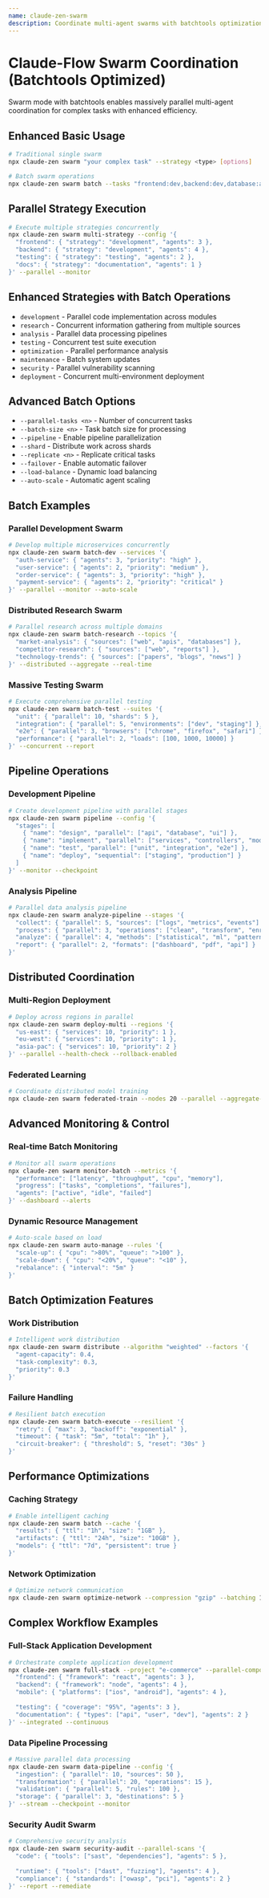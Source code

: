 ```yaml
---
name: claude-zen-swarm
description: Coordinate multi-agent swarms with batchtools optimization for complex tasks
---
```


# Claude-Flow Swarm Coordination (Batchtools Optimized)

Swarm mode with batchtools enables massively parallel multi-agent coordination for complex tasks with enhanced efficiency.

## Enhanced Basic Usage

```bash
# Traditional single swarm
npx claude-zen swarm "your complex task" --strategy <type> [options]

# Batch swarm operations
npx claude-zen swarm batch --tasks "frontend:dev,backend:dev,database:architect" --parallel
```

## Parallel Strategy Execution

```bash
# Execute multiple strategies concurrently
npx claude-zen swarm multi-strategy --config '{
  "frontend": { "strategy": "development", "agents": 3 },
  "backend": { "strategy": "development", "agents": 4 },
  "testing": { "strategy": "testing", "agents": 2 },
  "docs": { "strategy": "documentation", "agents": 1 }
}' --parallel --monitor
```

## Enhanced Strategies with Batch Operations

- `development` - Parallel code implementation across modules
- `research` - Concurrent information gathering from multiple sources
- `analysis` - Parallel data processing pipelines
- `testing` - Concurrent test suite execution
- `optimization` - Parallel performance analysis
- `maintenance` - Batch system updates
- `security` - Parallel vulnerability scanning
- `deployment` - Concurrent multi-environment deployment

## Advanced Batch Options

- `--parallel-tasks <n>` - Number of concurrent tasks
- `--batch-size <n>` - Task batch size for processing
- `--pipeline` - Enable pipeline parallelization
- `--shard` - Distribute work across shards
- `--replicate <n>` - Replicate critical tasks
- `--failover` - Enable automatic failover
- `--load-balance` - Dynamic load balancing
- `--auto-scale` - Automatic agent scaling

## Batch Examples

### Parallel Development Swarm

```bash
# Develop multiple microservices concurrently
npx claude-zen swarm batch-dev --services '{
  "auth-service": { "agents": 3, "priority": "high" },
  "user-service": { "agents": 2, "priority": "medium" },
  "order-service": { "agents": 3, "priority": "high" },
  "payment-service": { "agents": 2, "priority": "critical" }
}' --parallel --monitor --auto-scale
```

### Distributed Research Swarm

```bash
# Parallel research across multiple domains
npx claude-zen swarm batch-research --topics '{
  "market-analysis": { "sources": ["web", "apis", "databases"] },
  "competitor-research": { "sources": ["web", "reports"] },
  "technology-trends": { "sources": ["papers", "blogs", "news"] }
}' --distributed --aggregate --real-time
```

### Massive Testing Swarm

```bash
# Execute comprehensive parallel testing
npx claude-zen swarm batch-test --suites '{
  "unit": { "parallel": 10, "shards": 5 },
  "integration": { "parallel": 5, "environments": ["dev", "staging"] },
  "e2e": { "parallel": 3, "browsers": ["chrome", "firefox", "safari"] },
  "performance": { "parallel": 2, "loads": [100, 1000, 10000] }
}' --concurrent --report
```

## Pipeline Operations

### Development Pipeline

```bash
# Create development pipeline with parallel stages
npx claude-zen swarm pipeline --config '{
  "stages": [
    { "name": "design", "parallel": ["api", "database", "ui"] },
    { "name": "implement", "parallel": ["services", "controllers", "models"] },
    { "name": "test", "parallel": ["unit", "integration", "e2e"] },
    { "name": "deploy", "sequential": ["staging", "production"] }
  ]
}' --monitor --checkpoint
```

### Analysis Pipeline

```bash
# Parallel data analysis pipeline
npx claude-zen swarm analyze-pipeline --stages '{
  "collect": { "parallel": 5, "sources": ["logs", "metrics", "events"] },
  "process": { "parallel": 3, "operations": ["clean", "transform", "enrich"] },
  "analyze": { "parallel": 4, "methods": ["statistical", "ml", "pattern"] },
  "report": { "parallel": 2, "formats": ["dashboard", "pdf", "api"] }
}'
```

## Distributed Coordination

### Multi-Region Deployment

```bash
# Deploy across regions in parallel
npx claude-zen swarm deploy-multi --regions '{
  "us-east": { "services": 10, "priority": 1 },
  "eu-west": { "services": 10, "priority": 1 },
  "asia-pac": { "services": 10, "priority": 2 }
}' --parallel --health-check --rollback-enabled
```

### Federated Learning

```bash
# Coordinate distributed model training
npx claude-zen swarm federated-train --nodes 20 --parallel --aggregate-method "secure"
```

## Advanced Monitoring & Control

### Real-time Batch Monitoring

```bash
# Monitor all swarm operations
npx claude-zen swarm monitor-batch --metrics '{
  "performance": ["latency", "throughput", "cpu", "memory"],
  "progress": ["tasks", "completions", "failures"],
  "agents": ["active", "idle", "failed"]
}' --dashboard --alerts
```

### Dynamic Resource Management

```bash
# Auto-scale based on load
npx claude-zen swarm auto-manage --rules '{
  "scale-up": { "cpu": ">80%", "queue": ">100" },
  "scale-down": { "cpu": "<20%", "queue": "<10" },
  "rebalance": { "interval": "5m" }
}'
```

## Batch Optimization Features

### Work Distribution

```bash
# Intelligent work distribution
npx claude-zen swarm distribute --algorithm "weighted" --factors '{
  "agent-capacity": 0.4,
  "task-complexity": 0.3,
  "priority": 0.3
}'
```

### Failure Handling

```bash
# Resilient batch execution
npx claude-zen swarm batch-execute --resilient '{
  "retry": { "max": 3, "backoff": "exponential" },
  "timeout": { "task": "5m", "total": "1h" },
  "circuit-breaker": { "threshold": 5, "reset": "30s" }
}'
```

## Performance Optimizations

### Caching Strategy

```bash
# Enable intelligent caching
npx claude-zen swarm batch --cache '{
  "results": { "ttl": "1h", "size": "1GB" },
  "artifacts": { "ttl": "24h", "size": "10GB" },
  "models": { "ttl": "7d", "persistent": true }
}'
```

### Network Optimization

```bash
# Optimize network communication
npx claude-zen swarm optimize-network --compression "gzip" --batching 100 --keepalive
```

## Complex Workflow Examples

### Full-Stack Application Development

```bash
# Orchestrate complete application development
npx claude-zen swarm full-stack --project "e-commerce" --parallel-components '{
  "frontend": { "framework": "react", "agents": 3 },
  "backend": { "framework": "node", "agents": 4 },
  "mobile": { "platforms": ["ios", "android"], "agents": 4 },
  
  "testing": { "coverage": "95%", "agents": 3 },
  "documentation": { "types": ["api", "user", "dev"], "agents": 2 }
}' --integrated --continuous
```

### Data Pipeline Processing

```bash
# Massive parallel data processing
npx claude-zen swarm data-pipeline --config '{
  "ingestion": { "parallel": 10, "sources": 50 },
  "transformation": { "parallel": 20, "operations": 15 },
  "validation": { "parallel": 5, "rules": 100 },
  "storage": { "parallel": 3, "destinations": 5 }
}' --stream --checkpoint --monitor
```

### Security Audit Swarm

```bash
# Comprehensive security analysis
npx claude-zen swarm security-audit --parallel-scans '{
  "code": { "tools": ["sast", "dependencies"], "agents": 5 },
  
  "runtime": { "tools": ["dast", "fuzzing"], "agents": 4 },
  "compliance": { "standards": ["owasp", "pci"], "agents": 2 }
}' --report --remediate
```
